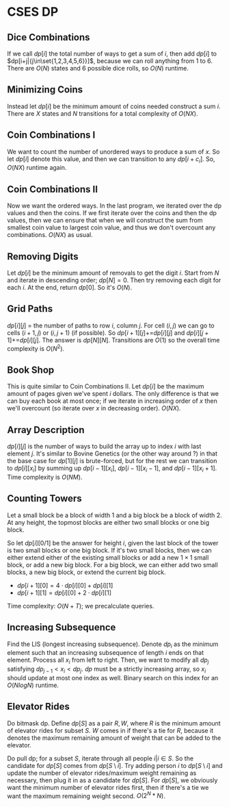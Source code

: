 # CSES DP

## Dice Combinations
If we call $dp[i]$ the total number of ways to get a sum of $i$, then add $dp[i]$ to $dp[i+j|{j\in\set{1,2,3,4,5,6}}]$, because we can roll anything from $1$ to $6$. There are $O(N)$ states and $6$ possible dice rolls, so $O(N)$ runtime.

## Minimizing Coins
Instead let $dp[i]$ be the minimum amount of coins needed construct a sum $i$. There are $X$ states and $N$ transitions for a total complexity of $O(NX)$.

## Coin Combinations I
We want to count the number of unordered ways to produce a sum of $x$. So let $dp[i]$ denote this value, and then we can transition to any $dp[i+c_i]$. So, $O(NX)$ runtime again.

## Coin Combinations II
Now we want the ordered ways. In the last program, we iterated over the dp values and then the coins. If we first iterate over the coins and then the dp values, then we can ensure that when we will construct the sum from smallest coin value to largest coin value, and thus we don't overcount any combinations. $O(NX)$ as usual.

## Removing Digits
Let $dp[i]$ be the minimum amount of removals to get the digit $i$. Start from $N$ and iterate in descending order; $dp[N]=0$. Then try removing each digit for each $i$. At the end, return $dp[0]$. So it's $O(N)$.

## Grid Paths
$dp[i][j]$ = the number of paths to row $i$, column $j$. For cell $(i,j)$ we can go to cells $(i+1,j)$ or $(i,j+1)$ (if possible). So $dp[i+1][j]\mathrel{{+}{=}}dp[i][j]$ and $dp[i][j+1]\mathrel{{+}{=}}dp[i][j]$. The answer is $dp[N][N]$. Transitions are $O(1)$ so the overall time complexity is $O(N^2)$.

## Book Shop
This is quite similar to Coin Combinations II. Let $dp[i]$ be the maximum amount of pages given we've spent $i$ dollars. The only difference is that we can buy each book at most once; if we iterate in increasing order of $x$ then we'll overcount (so iterate over $x$ in decreasing order). $O(NX)$.

## Array Description
$dp[i][j]$ is the number of ways to build the array up to index $i$ with last element $j$. It's similar to Bovine Genetics (or the other way around ?) in that the base case for $dp[1][j]$ is brute-forced, but for the rest we can transition to $dp[i][x_i]$ by summing up $dp[i-1][x_i]$, $dp[i-1][x_i-1]$, and $dp[i-1][x_i+1]$. Time complexity is $O(NM)$.

## Counting Towers
Let a small block be a block of width $1$ and a big block be a block of width $2$. At any height, the topmost blocks are either two small blocks or one big block.

So let $dp[i][0/1]$ be the answer for height $i$, given the last block of the tower is two small blocks or one big block. If it's two small blocks, then we can either extend either of the existing small blocks or add a new $1\times{1}$ small block, or add a new big block. For a big block, we can either add two small blocks, a new big block, or extend the current big block.
 - $dp[i+1][0]=4\cdot{dp[i][0]}+dp[i][1]$
 - $dp[i+1][1]=dp[i][0]+2\cdot{dp[i][1]}$

Time complexity: $O(N+T)$; we precalculate queries.

## Increasing Subsequence
Find the LIS (longest increasing subsequence). Denote $dp_i$ as the minimum element such that an increasing subsequence of length $i$ ends on that element. Process all $x_i$ from left to right. Then, we want to modify all $dp_j$ satisfying $dp_{j-1}<x_i<dp_j$. $dp$ must be a strictly increasing array, so $x_i$ should update at most one index as well. Binary search on this index for an $O(NlogN)$ runtime.

## Elevator Rides
Do bitmask dp. Define $dp[S]$ as a pair ${R,W}$, where $R$ is the minimum amount of elevator rides for subset $S$. $W$ comes in if there's a tie for $R$, because it denotes the maximum remaining amount of weight that can be added to the elevator.

Do pull dp; for a subset $S$, iterate through all people $i|i\in{S}$. So the candidate for $dp[S]$ comes from $dp[S\setminus{i}]$. Try adding person $i$ to $dp[S\setminus{i}]$ and update the number of elevator rides/maximum weight remaining as necessary, then plug it in as a candidate for $dp[S]$. For $dp[S]$, we obviously want the minimum number of elevator rides first, then if there's a tie we want the maximum remaining weight second. $O(2^N*N)$.